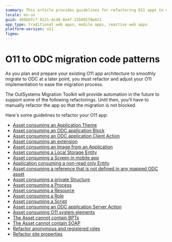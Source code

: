 ```yaml
---
summary: This article provides guidelines for refactoring O11 apps to ensure compatibility with OutSystems Developer Cloud (ODC), highlighting various specific areas for manual refactoring in preparation for future automated migration support.
locale: en-us
guid: 469bbfc7-8121-4cd8-8e4f-22b882f8e821
app_type: traditional web apps, mobile apps, reactive web apps
platform-version: o11
figma: 
---
```


# O11 to ODC migration code patterns

As you plan and prepare your existing O11 app architecture to smoothly migrate to ODC at a later point, you must refactor and adjust your O11 implementation to ease the migration process.

<div class="info" markdown="1">

The OutSystems Migration Toolkit will provide automation in the future to support some of the following refactorings. Until then, you’ll have to manually refactor the app so that the migration is not blocked.

</div>

Here's some guidelines to refactor your O11 app:

* [Asset consuming an Application Theme](arch-app-theme.md)
* [Asset consuming an ODC application Block](arch-block.md)
* [Asset consuming an ODC application Client Action](arch-client-action.md)
* [Asset consuming an extension](arch-extension.md)
* [Asset consuming an Image from an Application](arch-image.md)
* [Asset consuming a Local Storage Entity](arch-local-storage.md)
* [Asset consuming a Screen in mobile app](arch-mobile-screen.md)
* [Application consuming a non-read only Entity](arch-non-read-only-entity.md)
* [Asset consuming a reference that is not defined in any mapped ODC asset](arch-not-mapped.md)
* [Asset consuming a private Structure](arch-priv-struct.md)
* [Asset consuming a Process](arch-process.md)
* [Asset consuming a Resource](arch-resource.md)
* [Asset consuming a Role](arch-role.md)
* [Asset consuming a Script](arch-script.md)
* [Asset consuming an ODC application Server Action](arch-server-action.md)
* [Asset consuming O11 system elements](arch-system-element.md)
* [The Asset cannot contain BPTs](elem-bpt.md)
* [The Asset cannot contain SOAP](elem-soap.md)
* [Refactor anonymous and registered roles](refactor-anonymous-registered-roles.md)
* [Refactor site properties](refactor-siteproperties.md)
